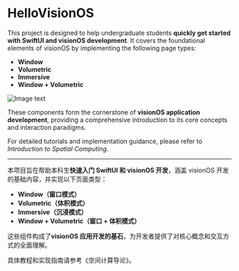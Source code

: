 # HelloVisionOS

This project is designed to help undergraduate students **quickly get started with SwiftUI and visionOS development**. It covers the foundational elements of visionOS by implementing the following page types:  

- **Window**  
- **Volumetric**  
- **Immersive**  
- **Window + Volumetric**

![Image text](https://github.com/xiangri678/HelloVisionOS/blob/352b77fa41783f9fb0527b338b33f1e5e7a39e56/img/HelloVisionOS.png)

These components form the cornerstone of **visionOS application development**, providing a comprehensive introduction to its core concepts and interaction paradigms.  

For detailed tutorials and implementation guidance, please refer to *Introduction to Spatial Computing*.

---

本项目旨在帮助本科生**快速入门 SwiftUI 和 visionOS 开发**，涵盖 visionOS 开发的基础内容，并实现以下页面类型：  

- **Window（窗口模式）**  
- **Volumetric（体积模式）**  
- **Immersive（沉浸模式）**  
- **Window + Volumetric（窗口 + 体积模式）**  

这些组件构成了**visionOS 应用开发的基石**，为开发者提供了对核心概念和交互方式的全面理解。  

具体教程和实现指南请参考《空间计算导论》。
